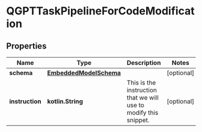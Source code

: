 
# QGPTTaskPipelineForCodeModification

## Properties
Name | Type | Description | Notes
------------ | ------------- | ------------- | -------------
**schema** | [**EmbeddedModelSchema**](EmbeddedModelSchema.md) |  |  [optional]
**instruction** | **kotlin.String** | This is the instruction that we will use to modify this snippet. |  [optional]



